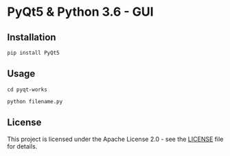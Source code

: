 # PyQt5 & Python 3.6 - GUI

## Installation

```
pip install PyQt5
```

## Usage

```
cd pyqt-works
```

```
python filename.py
```

## License

This project is licensed under the Apache License 2.0 - see the [LICENSE](LICENSE) file for details.
